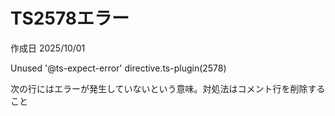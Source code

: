 # TS2578エラー

作成日 2025/10/01

Unused '@ts-expect-error' directive.ts-plugin(2578)

次の行にはエラーが発生していないという意味。対処法はコメント行を削除すること
